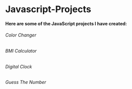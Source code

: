 # Javascript-Projects

#### Here are some of the JavaScript projects I have created:

###### Color Changer
###### BMI Calculator
###### Digital Clock
###### Guess The Number
